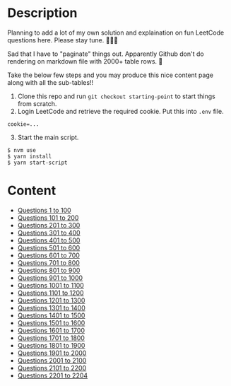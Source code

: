 # Description

Planning to add a lot of my own solution and explaination on fun LeetCode questions here. Please stay tune. 👏👏👏

Sad that I have to "paginate" things out. Apparently Github don't do rendering on markdown file with 2000+ table rows. 🙁

Take the below few steps and you may produce this nice content page along with all the sub-tables!!

1. Clone this repo and run `git checkout starting-point` to start things from scratch.
2. Login LeetCode and retrieve the required cookie. Put this into `.env` file.
```console
cookie=...
```
3. Start the main script.
```shell
$ nvm use
$ yarn install
$ yarn start-script
```

# Content

* [Questions 1 to 100](./Question_List/list-01.md)
* [Questions 101 to 200](./Question_List/list-02.md)
* [Questions 201 to 300](./Question_List/list-03.md)
* [Questions 301 to 400](./Question_List/list-04.md)
* [Questions 401 to 500](./Question_List/list-05.md)
* [Questions 501 to 600](./Question_List/list-06.md)
* [Questions 601 to 700](./Question_List/list-07.md)
* [Questions 701 to 800](./Question_List/list-08.md)
* [Questions 801 to 900](./Question_List/list-09.md)
* [Questions 901 to 1000](./Question_List/list-10.md)
* [Questions 1001 to 1100](./Question_List/list-11.md)
* [Questions 1101 to 1200](./Question_List/list-12.md)
* [Questions 1201 to 1300](./Question_List/list-13.md)
* [Questions 1301 to 1400](./Question_List/list-14.md)
* [Questions 1401 to 1500](./Question_List/list-15.md)
* [Questions 1501 to 1600](./Question_List/list-16.md)
* [Questions 1601 to 1700](./Question_List/list-17.md)
* [Questions 1701 to 1800](./Question_List/list-18.md)
* [Questions 1801 to 1900](./Question_List/list-19.md)
* [Questions 1901 to 2000](./Question_List/list-20.md)
* [Questions 2001 to 2100](./Question_List/list-21.md)
* [Questions 2101 to 2200](./Question_List/list-22.md)
* [Questions 2201 to 2204](./Question_List/list-23.md)

